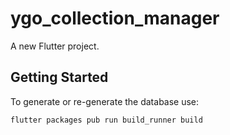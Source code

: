 # ygo_collection_manager

A new Flutter project.

## Getting Started

To generate or re-generate the database use:

```bash
flutter packages pub run build_runner build
```
